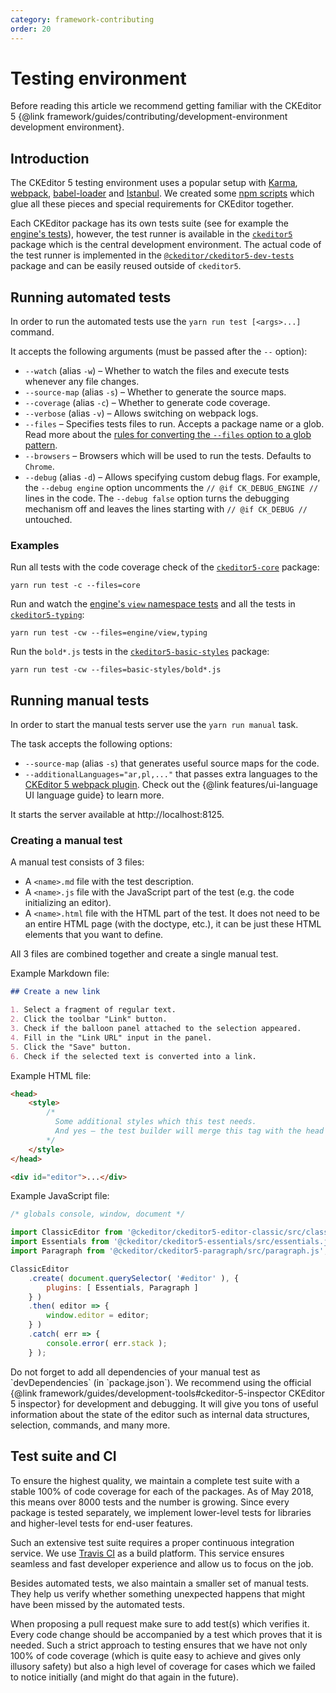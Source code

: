 ```yaml
---
category: framework-contributing
order: 20
---
```


# Testing environment

Before reading this article we recommend getting familiar with the CKEditor 5 {@link framework/guides/contributing/development-environment development environment}.

## Introduction

The CKEditor 5 testing environment uses a popular setup with [Karma](https://karma-runner.github.io), [webpack](https://webpack.github.io/), [babel-loader](https://github.com/babel/babel-loader) and [Istanbul](https://github.com/gotwarlost/istanbul). We created some [npm scripts](https://docs.npmjs.com/cli/run-script) which glue all these pieces and special requirements for CKEditor together.

Each CKEditor package has its own tests suite (see for example the [engine's tests](https://github.com/ckeditor/ckeditor5-engine/tree/master/tests)), however, the test runner is available in the [`ckeditor5`](https://github.com/ckeditor/ckeditor5) package which is the central development environment. The actual code of the test runner is implemented in the [`@ckeditor/ckeditor5-dev-tests`](https://www.npmjs.com/package/@ckeditor/ckeditor5-dev-tests) package and can be easily reused outside of `ckeditor5`.

## Running automated tests

In order to run the automated tests use the `yarn run test [<args>...]` command.

It accepts the following arguments (must be passed after the `--` option):

* `--watch` (alias `-w`) &ndash; Whether to watch the files and execute tests whenever any file changes.
* `--source-map` (alias `-s`) &ndash; Whether to generate the source maps.
* `--coverage` (alias `-c`) &ndash; Whether to generate code coverage.
* `--verbose` (alias `-v`) &ndash; Allows switching on webpack logs.
* `--files` &ndash; Specifies tests files to run. Accepts a package name or a glob. Read more about the [rules for converting the `--files` option to a glob pattern](https://github.com/ckeditor/ckeditor5-dev/tree/master/packages/ckeditor5-dev-tests#rules-for-converting---files-option-to-glob-pattern).
* `--browsers` &ndash; Browsers which will be used to run the tests. Defaults to `Chrome`.
* `--debug` (alias `-d`) &ndash; Allows specifying custom debug flags. For example, the `--debug engine` option uncomments the `// @if CK_DEBUG_ENGINE //` lines in the code. The `--debug false` option turns the debugging mechanism off and leaves the lines starting with `// @if CK_DEBUG //` untouched.

### Examples

Run all tests with the code coverage check of the [`ckeditor5-core`](https://github.com/ckeditor/ckeditor5-core) package:

```
yarn run test -c --files=core
```

Run and watch the [engine's `view` namespace tests](https://github.com/ckeditor/ckeditor5-engine/tree/master/tests/view) and all the tests in [`ckeditor5-typing`](https://github.com/ckeditor/ckeditor5-typing):

```
yarn run test -cw --files=engine/view,typing
```

Run the `bold*.js` tests in the [`ckeditor5-basic-styles`](https://github.com/ckeditor/ckeditor5-basic-styles) package:

```
yarn run test -cw --files=basic-styles/bold*.js
```

## Running manual tests

In order to start the manual tests server use the `yarn run manual` task.

The task accepts the following options:

* `--source-map` (alias `-s`) that generates useful source maps for the code.
* `--additionalLanguages="ar,pl,..."` that passes extra languages to the [CKEditor 5 webpack plugin](https://www.npmjs.com/package/@ckeditor/ckeditor5-dev-webpack-plugin). Check out the {@link features/ui-language UI language guide} to learn more.

It starts the server available at http://localhost:8125.

### Creating a manual test

A manual test consists of 3 files:

* A `<name>.md` file with the test description.
* A `<name>.js` file with the JavaScript part of the test (e.g. the code initializing an editor).
* A `<name>.html` file with the HTML part of the test. It does not need to be an entire HTML page (with the doctype, etc.), it can be just these HTML elements that you want to define.

All 3 files are combined together and create a single manual test.

Example Markdown file:

```md
## Create a new link

1. Select a fragment of regular text.
2. Click the toolbar "Link" button.
3. Check if the balloon panel attached to the selection appeared.
4. Fill in the "Link URL" input in the panel.
5. Click the "Save" button.
6. Check if the selected text is converted into a link.
```

Example HTML file:

```html
<head>
    <style>
        /*
          Some additional styles which this test needs.
          And yes – the test builder will merge this tag with the head defined in a template.
        */
    </style>
</head>

<div id="editor">...</div>
```

Example JavaScript file:

```js
/* globals console, window, document */

import ClassicEditor from '@ckeditor/ckeditor5-editor-classic/src/classic.js';
import Essentials from '@ckeditor/ckeditor5-essentials/src/essentials.js';
import Paragraph from '@ckeditor/ckeditor5-paragraph/src/paragraph.js';

ClassicEditor
	.create( document.querySelector( '#editor' ), {
		plugins: [ Essentials, Paragraph ]
	} )
	.then( editor => {
		window.editor = editor;
	} )
	.catch( err => {
		console.error( err.stack );
	} );
```

<info-box>
	Do not forget to add all dependencies of your manual test as `devDependencies` (in `package.json`).
</info-box>

<info-box>
	We recommend using the official {@link framework/guides/development-tools#ckeditor-5-inspector CKEditor 5 inspector} for development and debugging. It will give you tons of useful information about the state of the editor such as internal data structures, selection, commands, and many more.
</info-box>

## Test suite and CI

To ensure the highest quality, we maintain a complete test suite with a stable 100% of code coverage for each of the packages. As of May 2018, this means over 8000 tests and the number is growing. Since every package is tested separately, we implement lower-level tests for libraries and higher-level tests for end-user features.

Such an extensive test suite requires a proper continuous integration service. We use [Travis CI](https://travis-ci.com/) as a build platform. This service ensures seamless and fast developer experience and allow us to focus on the job.

Besides automated tests, we also maintain a smaller set of manual tests. They help us verify whether something unexpected happens that might have been missed by the automated tests.

When proposing a pull request make sure to add test(s) which verifies it. Every code change should be accompanied by a test which proves that it is needed. Such a strict approach to testing ensures that we have not only 100% of code coverage (which is quite easy to achieve and gives only illusory safety) but also a high level of coverage for cases which we failed to notice initially (and might do that again in the future).

